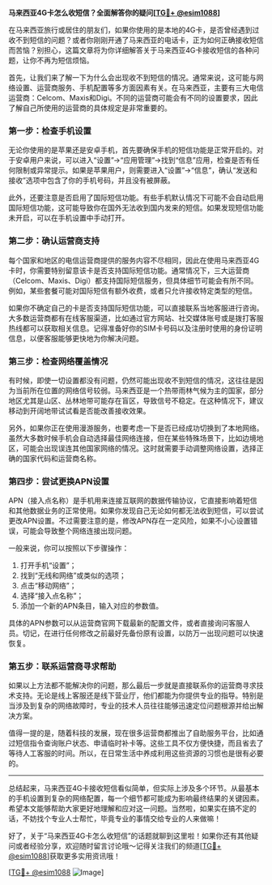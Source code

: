 **马来西亚4G卡怎么收短信？全面解答你的疑问[[TG💪+ @esim1088](https://t.me/s/esim1088)]**

在马来西亚旅行或居住的朋友们，如果你使用的是本地的4G卡，是否曾经遇到过收不到短信的问题？或者你刚刚开通了马来西亚的电话卡，正为如何正确接收短信而苦恼？别担心，这篇文章将为你详细解答关于马来西亚4G卡接收短信的各种问题，让你不再为短信烦恼。

首先，让我们来了解一下为什么会出现收不到短信的情况。通常来说，这可能与网络设置、运营商服务、手机配置等多方面因素有关。在马来西亚，主要有三大电信运营商：Celcom、Maxis和Digi。不同的运营商可能会有不同的设置要求，因此了解自己所使用的运营商的具体规定是非常重要的。

### **第一步：检查手机设置**

无论你使用的是苹果还是安卓手机，首先要确保手机的短信功能是正常开启的。对于安卓用户来说，可以进入“设置”→“应用管理”→找到“信息”应用，检查是否有任何限制或异常提示。如果是苹果用户，则需要进入“设置”→“信息”，确认“发送和接收”选项中包含了你的手机号码，并且没有被屏蔽。

此外，还要注意是否启用了国际短信功能。有些手机默认情况下可能不会自动启用国际短信功能，这可能导致你在国外无法收到国内发来的短信。如果发现短信功能未开启，可以在手机设置中手动打开。

### **第二步：确认运营商支持**

每个国家和地区的电信运营商提供的服务内容不尽相同，因此在使用马来西亚4G卡时，你需要特别留意该卡是否支持国际短信功能。通常情况下，三大运营商（Celcom、Maxis、Digi）都支持国际短信服务，但具体细节可能会有所不同。例如，某些套餐可能对国际短信有额外收费，或者只允许接收特定类型的短信。

如果你不确定自己的卡是否支持国际短信功能，可以直接联系当地客服进行咨询。大多数运营商都有在线客服渠道，比如通过官方网站、社交媒体账号或是拨打客服热线都可以获取相关信息。记得准备好你的SIM卡号码以及注册时使用的身份证明信息，以便客服能够更快地为你解决问题。

### **第三步：检查网络覆盖情况**

有时候，即使一切设置都没有问题，仍然可能出现收不到短信的情况，这往往是因为当前所在位置的网络信号较弱。马来西亚是一个热带雨林气候为主的国家，部分地区尤其是山区、丛林地带可能存在盲区，导致信号不稳定。在这种情况下，建议移动到开阔地带试试看是否能改善接收效果。

另外，如果你正在使用漫游服务，也要考虑一下是否已经成功切换到了本地网络。虽然大多数时候手机会自动选择最佳网络连接，但在某些特殊场景下，比如边境地区，可能会出现误连其他国家网络的情况。这时就需要手动调整网络设置，选择正确的国家代码和运营商名称。

### **第四步：尝试更换APN设置**

APN（接入点名称）是手机用来连接互联网的数据传输协议，它直接影响着短信和其他数据业务的正常使用。如果你发现自己无论如何都无法收到短信，可以尝试更改APN设置。不过需要注意的是，修改APN存在一定风险，如果不小心设置错误，可能会导致整个网络连接出现问题。

一般来说，你可以按照以下步骤操作：

1. 打开手机“设置”；
2. 找到“无线和网络”或类似的选项；
3. 点击“移动网络”；
4. 选择“接入点名称”；
5. 添加一个新的APN条目，输入对应的参数值。

具体的APN参数可以从运营商官网下载最新的配置文件，或者直接询问客服人员。切记，在进行任何修改之前最好先备份原有设置，以防万一出现问题可以快速恢复。

### **第五步：联系运营商寻求帮助**

如果以上方法都不能解决你的问题，那么最后一步就是直接联系你的运营商寻求技术支持。无论是线上客服还是线下营业厅，他们都能为你提供专业的指导。特别是当涉及到复杂的网络故障时，专业的技术人员往往能够迅速定位问题根源并给出解决方案。

值得一提的是，随着科技的发展，现在很多运营商都推出了自助服务平台，比如通过短信指令查询账户状态、申请临时补卡等。这些工具不仅方便快捷，而且省去了等待人工客服的时间。所以，在日常生活中养成利用这些资源的习惯也是很有必要的。

---

总结起来，马来西亚4G卡接收短信看似简单，但实际上涉及多个环节。从最基本的手机设置到复杂的网络配置，每一个细节都可能成为影响最终结果的关键因素。希望本文能够帮助大家更好地理解和应对这一问题。当然啦，如果实在搞不定的话，不妨找个专业人士帮忙，毕竟专业的事情交给专业的人来做嘛！

好了，关于“马来西亚4G卡怎么收短信”的话题就聊到这里啦！如果你还有其他疑问或者经验分享，欢迎随时留言讨论哦～记得关注我们的频道[[TG💪+ @esim1088](https://t.me/s/esim1088)]获取更多实用资讯哦！

[[TG💪+ @esim1088](https://t.me/s/esim1088) ![Image](https://i.postimg.cc/4NQfJmqS/Snipaste-2025-05-13-00-14-12.png)]